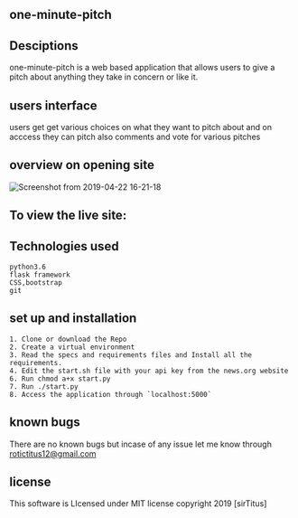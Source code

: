 ##           one-minute-pitch  

## Desciptions

one-minute-pitch is a web based application that allows users to give a pitch about anything they take in concern or like it.

## users interface
users get get various choices on what they want to pitch about and on acccess they can pitch also comments and vote for various pitches


## overview on opening site

![Screenshot from 2019-04-22 16-21-18](https://user-images.githubusercontent.com/47354971/56502376-ba42b600-651a-11e9-8a52-aa0948e7a42f.png)


## To view the live site:

 <!-- https://rotichnews.herokuapp.com/ -->

## Technologies used

```
python3.6
flask framework
CSS,bootstrap
git

```
## set up and installation

```
1. Clone or download the Repo
2. Create a virtual environment
3. Read the specs and requirements files and Install all the requirements.
4. Edit the start.sh file with your api key from the news.org website   
6. Run chmod a+x start.py
7. Run ./start.py
8. Access the application through `localhost:5000`

```

## known bugs

There are no known bugs but incase of any issue let me know through rotictitus12@gmail.com

## license

This software is LIcensed under MIT license copyright 2019 [sirTitus]